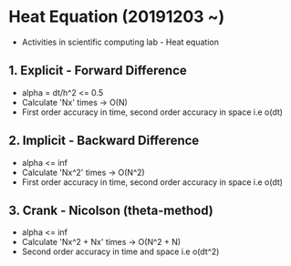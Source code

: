 # Heat Equation (20191203 ~)
- Activities in scientific computing lab - Heat equation 

## 1. Explicit - Forward Difference
- alpha = dt/h^2 <= 0.5
- Calculate 'Nx' times -> O(N)
- First order accuracy in time, second order accuracy in space i.e o(dt)

## 2. Implicit - Backward Difference
- alpha <= inf
- Calculate 'Nx^2' times -> O(N^2)
- First order accuracy in time, second order accuracy in space i.e o(dt)

## 3. Crank - Nicolson (theta-method)
- alpha <= inf
- Calculate 'Nx^2 + Nx' times -> O(N^2 + N)
- Second order accuracy in time and space i.e o(dt^2)

